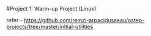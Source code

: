 #Project 1: Warm-up Project (Linux)

refer - https://github.com/remzi-arpacidusseau/ostep-projects/tree/master/initial-utilities
